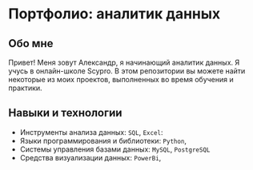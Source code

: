 # Портфолио: аналитик данных

## Обо мне 

Привет! Меня зовут Александр, я начинающий аналитик данных. 
Я учусь в онлайн-школе Scypro.
В этом репозитории вы можете найти некоторые из моих проектов, выполненных во время обучения и практики.
<br>

## Навыки и технологии
- Инструменты анализа данных: ``SQL``, ``Excel``: 
- Языки программирования и библиотеки: ``Python``,
- Системы управления базами данных: ``MySQL``, ``PostgreSQL``
- Средства визуализации данных: ``PowerBi``,
